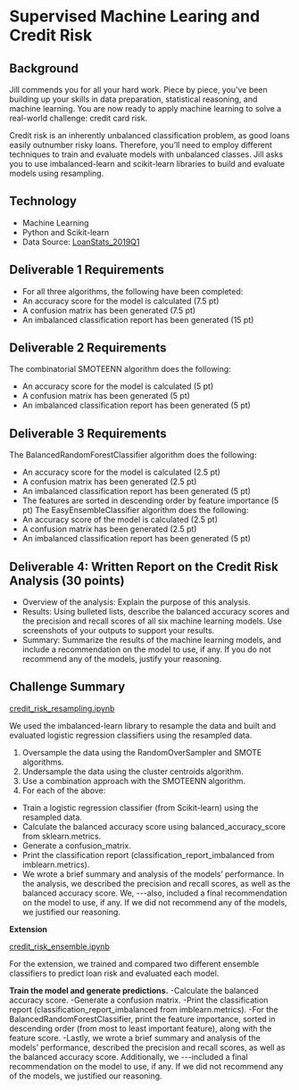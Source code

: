 # Supervised Machine Learing and Credit Risk

## Background

Jill commends you for all your hard work. Piece by piece, you’ve been building up your skills in data preparation, statistical reasoning, and machine learning. You are now ready to apply machine learning to solve a real-world challenge: credit card risk.

Credit risk is an inherently unbalanced classification problem, as good loans easily outnumber risky loans. Therefore, you’ll need to employ different techniques to train and evaluate models with unbalanced classes. Jill asks you to use imbalanced-learn and scikit-learn libraries to build and evaluate models using resampling.

## Technology
- Machine Learning
- Python and Scikit-learn
- Data Source: [LoanStats_2019Q1](https://github.com/SoonaBritney/Supervised_Machine_Learning_and_Credit_Risk/blob/main/LoanStats_2019Q1.zip)

## Deliverable 1 Requirements
- For all three algorithms, the following have been completed:
- An accuracy score for the model is calculated (7.5 pt)
- A confusion matrix has been generated (7.5 pt)
- An imbalanced classification report has been generated (15 pt)

## Deliverable 2 Requirements
The combinatorial SMOTEENN algorithm does the following:
- An accuracy score for the model is calculated (5 pt)
- A confusion matrix has been generated (5 pt)
- An imbalanced classification report has been generated (5 pt)


## Deliverable 3 Requirements
The BalancedRandomForestClassifier algorithm does the following:
- An accuracy score for the model is calculated (2.5 pt)
- A confusion matrix has been generated (2.5 pt)
- An imbalanced classification report has been generated (5 pt)
- The features are sorted in descending order by feature importance (5 pt)
The EasyEnsembleClassifier algorithm does the following:
- An accuracy score of the model is calculated (2.5 pt)
- A confusion matrix has been generated (2.5 pt)
- An imbalanced classification report has been generated (5 pt)

## Deliverable 4: Written Report on the Credit Risk Analysis (30 points)

- Overview of the analysis: Explain the purpose of this analysis.
- Results: Using bulleted lists, describe the balanced accuracy scores and the precision and recall scores of all six machine learning models. Use screenshots of your outputs to support your results.
- Summary: Summarize the results of the machine learning models, and include a recommendation on the model to use, if any. If you do not recommend any of the models, justify your reasoning.

## Challenge Summary
[credit_risk_resampling.ipynb](https://github.com/SoonaBritney/Supervised_Machine_Learning_and_Credit_Risk/blob/main/credit_risk_resampling.ipynb)

We used the imbalanced-learn library to resample the data and built and evaluated logistic regression classifiers using the resampled data.

1) Oversample the data using the RandomOverSampler and SMOTE algorithms.
2) Undersample the data using the cluster centroids algorithm.
3) Use a combination approach with the SMOTEENN algorithm.
4) For each of the above:
- Train a logistic regression classifier (from Scikit-learn) using the resampled data.
- Calculate the balanced accuracy score using balanced_accuracy_score from sklearn.metrics.
- Generate a confusion_matrix.
- Print the classification report (classification_report_imbalanced from imblearn.metrics).
- We wrote a brief summary and analysis of the models’ performance. In the analysis, we described the precision and recall scores, as well as the balanced accuracy score. We, ---also, included a final recommendation on the model to use, if any. If we did not recommend any of the models, we justified our reasoning.

**Extension**

[credit_risk_ensemble.ipynb](https://github.com/SoonaBritney/Supervised_Machine_Learning_and_Credit_Risk/blob/main/credit_risk_ensemble.ipynb)

For the extension, we trained and compared two different ensemble classifiers to predict loan risk and evaluated each model.

**Train the model and generate predictions.**
-Calculate the balanced accuracy score.
-Generate a confusion matrix.
-Print the classification report (classification_report_imbalanced from imblearn.metrics).
-For the BalancedRandomForestClassifier, print the feature importance, sorted in descending order (from most to least important feature), along with the feature score.
-Lastly, we wrote a brief summary and analysis of the models’ performance, described the precision and recall scores, as well as the balanced accuracy score. Additionally, we ---included a final recommendation on the model to use, if any. If we did not recommend any of the models, we justified our reasoning.
